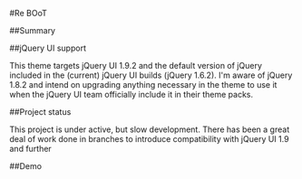 #Re BOoT

##Summary


##jQuery UI support

This theme targets jQuery UI 1.9.2 and the default version of jQuery included in the (current) jQuery UI builds (jQuery 1.6.2).
I'm aware of jQuery 1.8.2 and intend on upgrading anything necessary in the theme to use it when the jQuery UI team officially include it in their theme packs.

##Project status

This project is under active, but slow development. There has been a great deal
of work done in branches to introduce compatibility with jQuery UI 1.9 and further

##Demo

